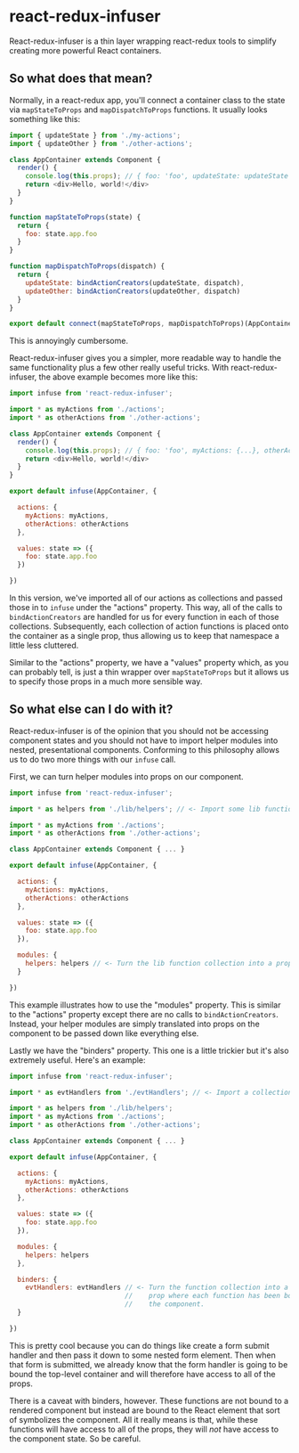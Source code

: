 # react-redux-infuser

React-redux-infuser is a thin layer wrapping react-redux tools to simplify creating more powerful React containers.

## So what does that mean?

Normally, in a react-redux app, you'll connect a container class to the state via `mapStateToProps` and `mapDispatchToProps` functions. It usually looks something like this:

```javascript
import { updateState } from './my-actions';
import { updateOther } from './other-actions';

class AppContainer extends Component {
  render() {
    console.log(this.props); // { foo: 'foo', updateState: updateState }
    return <div>Hello, world!</div>
  }
}

function mapStateToProps(state) {
  return {
    foo: state.app.foo
  }
}

function mapDispatchToProps(dispatch) {
  return {
    updateState: bindActionCreators(updateState, dispatch),
    updateOther: bindActionCreators(updateOther, dispatch)
  }
}

export default connect(mapStateToProps, mapDispatchToProps)(AppContainer)
```

This is annoyingly cumbersome.

React-redux-infuser gives you a simpler, more readable way to handle the same functionality plus a few other really useful tricks. With react-redux-infuser, the above example becomes more like this:

```javascript
import infuse from 'react-redux-infuser';

import * as myActions from './actions';
import * as otherActions from './other-actions';

class AppContainer extends Component {
  render() {
    console.log(this.props); // { foo: 'foo', myActions: {...}, otherActions: {...} }
    return <div>Hello, world!</div>
  }
}

export default infuse(AppContainer, {

  actions: {
    myActions: myActions,
    otherActions: otherActions
  },

  values: state => ({
    foo: state.app.foo
  })

})
```

In this version, we've imported all of our actions as collections and passed those in to `infuse` under the "actions" property. This way, all of the calls to `bindActionCreators` are handled for us for every function in each of those collections. Subsequently, each collection of action functions is placed onto the container as a single prop, thus allowing us to keep that namespace a little less cluttered.

Similar to the "actions" property, we have a "values" property which, as you can probably tell, is just a thin wrapper over `mapStateToProps` but it allows us to specify those props in a much more sensible way.

## So what else can I do with it?

React-redux-infuser is of the opinion that you should not be accessing component states and you should not have to import helper modules into nested, presentational components. Conforming to this philosophy allows us to do two more things with our `infuse` call.

First, we can turn helper modules into props on our component.

```javascript
import infuse from 'react-redux-infuser';

import * as helpers from './lib/helpers'; // <- Import some lib functions

import * as myActions from './actions';
import * as otherActions from './other-actions';

class AppContainer extends Component { ... }

export default infuse(AppContainer, {

  actions: {
    myActions: myActions,
    otherActions: otherActions
  },

  values: state => ({
    foo: state.app.foo
  }),

  modules: {
    helpers: helpers // <- Turn the lib function collection into a prop
  }

})
```

This example illustrates how to use the "modules" property. This is similar to the "actions" property except there are no calls to `bindActionCreators`. Instead, your helper modules are simply translated into props on the component to be passed down like everything else.

Lastly we have the "binders" property. This one is a little trickier but it's also extremely useful. Here's an example:

```javascript
import infuse from 'react-redux-infuser';

import * as evtHandlers from './evtHandlers'; // <- Import a collection of functions

import * as helpers from './lib/helpers';
import * as myActions from './actions';
import * as otherActions from './other-actions';

class AppContainer extends Component { ... }

export default infuse(AppContainer, {

  actions: {
    myActions: myActions,
    otherActions: otherActions
  },

  values: state => ({
    foo: state.app.foo
  }),

  modules: {
    helpers: helpers
  },

  binders: {
    evtHandlers: evtHandlers // <- Turn the function collection into a component
                             //    prop where each function has been bound to
                             //    the component.
  }

})
```

This is pretty cool because you can do things like create a form submit handler and then pass it down to some nested form element. Then when that form is submitted, we already know that the form handler is going to be bound the top-level container and will therefore have access to all of the props.

There is a caveat with binders, however. These functions are not bound to a rendered component but instead are bound to the React element that sort of symbolizes the component. All it really means is that, while these functions will have access to all of the props, they will _not_ have access to the component state. So be careful.
